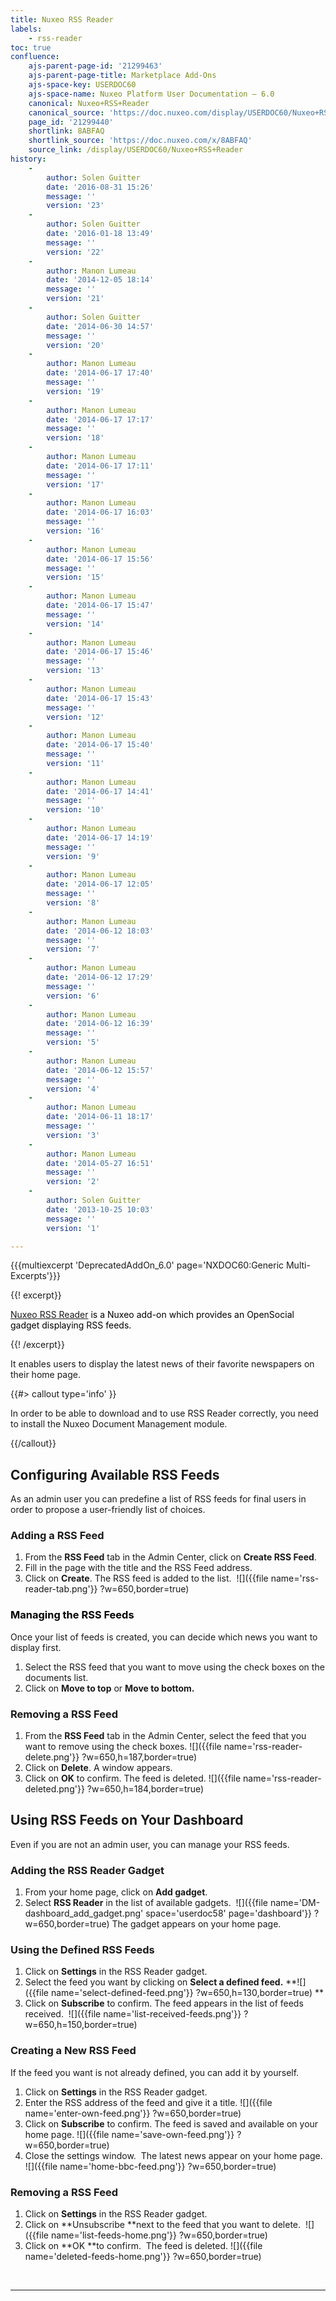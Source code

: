 ```yaml
---
title: Nuxeo RSS Reader
labels:
    - rss-reader
toc: true
confluence:
    ajs-parent-page-id: '21299463'
    ajs-parent-page-title: Marketplace Add-Ons
    ajs-space-key: USERDOC60
    ajs-space-name: Nuxeo Platform User Documentation — 6.0
    canonical: Nuxeo+RSS+Reader
    canonical_source: 'https://doc.nuxeo.com/display/USERDOC60/Nuxeo+RSS+Reader'
    page_id: '21299440'
    shortlink: 8ABFAQ
    shortlink_source: 'https://doc.nuxeo.com/x/8ABFAQ'
    source_link: /display/USERDOC60/Nuxeo+RSS+Reader
history:
    - 
        author: Solen Guitter
        date: '2016-08-31 15:26'
        message: ''
        version: '23'
    - 
        author: Solen Guitter
        date: '2016-01-18 13:49'
        message: ''
        version: '22'
    - 
        author: Manon Lumeau
        date: '2014-12-05 18:14'
        message: ''
        version: '21'
    - 
        author: Solen Guitter
        date: '2014-06-30 14:57'
        message: ''
        version: '20'
    - 
        author: Manon Lumeau
        date: '2014-06-17 17:40'
        message: ''
        version: '19'
    - 
        author: Manon Lumeau
        date: '2014-06-17 17:17'
        message: ''
        version: '18'
    - 
        author: Manon Lumeau
        date: '2014-06-17 17:11'
        message: ''
        version: '17'
    - 
        author: Manon Lumeau
        date: '2014-06-17 16:03'
        message: ''
        version: '16'
    - 
        author: Manon Lumeau
        date: '2014-06-17 15:56'
        message: ''
        version: '15'
    - 
        author: Manon Lumeau
        date: '2014-06-17 15:47'
        message: ''
        version: '14'
    - 
        author: Manon Lumeau
        date: '2014-06-17 15:46'
        message: ''
        version: '13'
    - 
        author: Manon Lumeau
        date: '2014-06-17 15:43'
        message: ''
        version: '12'
    - 
        author: Manon Lumeau
        date: '2014-06-17 15:40'
        message: ''
        version: '11'
    - 
        author: Manon Lumeau
        date: '2014-06-17 14:41'
        message: ''
        version: '10'
    - 
        author: Manon Lumeau
        date: '2014-06-17 14:19'
        message: ''
        version: '9'
    - 
        author: Manon Lumeau
        date: '2014-06-17 12:05'
        message: ''
        version: '8'
    - 
        author: Manon Lumeau
        date: '2014-06-12 18:03'
        message: ''
        version: '7'
    - 
        author: Manon Lumeau
        date: '2014-06-12 17:29'
        message: ''
        version: '6'
    - 
        author: Manon Lumeau
        date: '2014-06-12 16:39'
        message: ''
        version: '5'
    - 
        author: Manon Lumeau
        date: '2014-06-12 15:57'
        message: ''
        version: '4'
    - 
        author: Manon Lumeau
        date: '2014-06-11 18:17'
        message: ''
        version: '3'
    - 
        author: Manon Lumeau
        date: '2014-05-27 16:51'
        message: ''
        version: '2'
    - 
        author: Solen Guitter
        date: '2013-10-25 10:03'
        message: ''
        version: '1'

---
```

{{{multiexcerpt 'DeprecatedAddOn_6.0' page='NXDOC60:Generic Multi-Excerpts'}}}

{{! excerpt}}

<span style="color: rgb(0,0,0);">[Nuxeo RSS Reader](https://connect.nuxeo.com/nuxeo/site/marketplace/package/nuxeo-rss-reader)&nbsp;is a Nuxeo add-on which provides&nbsp;<span style="color: rgb(0,0,0);">an OpenSocial gadget displaying RSS feeds.</span></span>

{{! /excerpt}}

It enables users to display the latest news of their favorite newspapers on their home page.&nbsp;

{{#> callout type='info' }}

In order to be able to download and to use RSS Reader correctly, you need to install the Nuxeo Document Management module.

{{/callout}}

## Configuring Available RSS Feeds

As an admin user you can predefine a list of RSS feeds for final users in order to propose a user-friendly list of choices.

### Adding a RSS Feed

1.  From the **RSS Feed** tab in the Admin Center, click on&nbsp;**Create RSS Feed**.
2.  Fill in the page with the title and the RSS Feed address.&nbsp;
3.  Click on&nbsp;**Create**.
    The RSS feed is added to the list.&nbsp;
    ![]({{file name='rss-reader-tab.png'}} ?w=650,border=true)

### <span style="color: rgb(0,0,0);">Managing the RSS Feeds</span>

Once your list of feeds is created, you can decide which news you want to display first.&nbsp;

1.  Select the RSS feed that you want to move using the&nbsp;check boxes on the documents list.
2.  Click on **Move to top** or **Move to bottom.&nbsp;**

### Removing a RSS Feed

1.  From the **RSS Feed** tab in the Admin Center, select the feed that you want to remove&nbsp;using the&nbsp;check boxes.
    ![]({{file name='rss-reader-delete.png'}} ?w=650,h=187,border=true)
2.  Click on **Delete**.
    A window appears.&nbsp;
3.  Click on **OK** to confirm.
    The feed is deleted.
    ![]({{file name='rss-reader-deleted.png'}} ?w=650,h=184,border=true)

## Using RSS Feeds on Your Dashboard

Even if you are not an admin user, you can manage your RSS feeds.&nbsp;

### Adding the RSS Reader Gadget

1.  From your home page, click on **Add gadget**.
2.  Select **RSS Reader** in the list of available gadgets.&nbsp;
    ![]({{file name='DM-dashboard_add_gadget.png' space='userdoc58' page='dashboard'}} ?w=650,border=true)
    The gadget appears on your home page.

### Using the Defined RSS Feeds

1.  Click on **Settings** in the RSS Reader gadget.
2.  Select the feed you want by clicking on **Select a defined feed.**
    **![]({{file name='select-defined-feed.png'}} ?w=650,h=130,border=true)
    **
3.  Click on **Subscribe** to confirm.
    The feed appears in the list of feeds received.&nbsp;
    ![]({{file name='list-received-feeds.png'}} ?w=650,h=150,border=true)

### Creating a New RSS Feed

If the feed you want is not already defined, you can add it by yourself.&nbsp;

1.  Click on&nbsp;**Settings**&nbsp;in the RSS Reader gadget.
2.  Enter the RSS address of the feed and give it a title.
    ![]({{file name='enter-own-feed.png'}} ?w=650,border=true)
3.  Click on **Subscribe** to confirm.
    The feed is saved and available on your home page.
    ![]({{file name='save-own-feed.png'}} ?w=650,border=true)
4.  Close the settings window.&nbsp;
    The latest news appear on your home page.
    ![]({{file name='home-bbc-feed.png'}} ?w=650,border=true)

### Removing a RSS Feed

1.  Click on&nbsp;**Settings**&nbsp;in the RSS Reader gadget.
2.  Click on **Unsubscribe&nbsp;**next to the feed that you want to delete.&nbsp;
    ![]({{file name='list-feeds-home.png'}} ?w=650,border=true)
3.  Click on **OK&nbsp;**to confirm.&nbsp;
    The feed is deleted.
    ![]({{file name='deleted-feeds-home.png'}} ?w=650,border=true)

&nbsp;

* * *